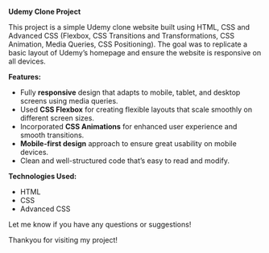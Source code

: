 **Udemy Clone Project**

This project is a simple Udemy clone website built using HTML, CSS and Advanced CSS (Flexbox, CSS Transitions and Transformations, CSS Animation, Media Queries, CSS Positioning). The goal was to replicate a basic layout of Udemy’s homepage and ensure the website is responsive on all devices.

**Features:**
- Fully **responsive** design that adapts to mobile, tablet, and desktop screens using media queries.
- Used **CSS Flexbox** for creating flexible layouts that scale smoothly on different screen sizes.
- Incorporated **CSS Animations** for enhanced user experience and smooth transitions.
- **Mobile-first design** approach to ensure great usability on mobile devices.
- Clean and well-structured code that’s easy to read and modify.

**Technologies Used:**
- HTML
- CSS
- Advanced CSS
  
Let me know if you have any questions or suggestions!

Thankyou for visiting my project!
